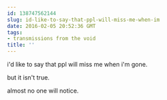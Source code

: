 ```yaml
---
id: 138747562144
slug: id-like-to-say-that-ppl-will-miss-me-when-im
date: 2016-02-05 20:52:36 GMT
tags:
- transmissions from the void
title: ''
---
```


i'd like to say that ppl will miss me when i'm gone.

but it isn't true.

almost no one will notice.